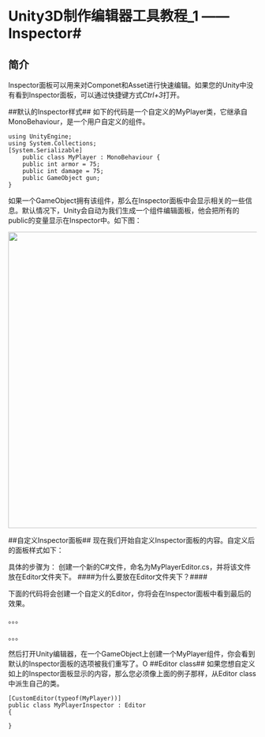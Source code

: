 # Unity3D制作编辑器工具教程_1 —— Inspector#

## 简介 ##
Inspector面板可以用来对Componet和Asset进行快速编辑。如果您的Unity中没有看到Inspector面板，可以通过快捷键方式*Ctrl+3*打开。
<!Insert Image about Material Inspector>


##默认的Inspector样式##
如下的代码是一个自定义的MyPlayer类，它继承自MonoBehaviour，是一个用户自定义的组件。	

	using UnityEngine;
	using System.Collections;
	[System.Serializable]
		public class MyPlayer : MonoBehaviour {
    	public int armor = 75;
    	public int damage = 75;
    	public GameObject gun; 
	}
如果一个GameObject拥有该组件，那么在Inspector面板中会显示相关的一些信息。默认情况下，Unity会自动为我们生成一个组件编辑面板，他会把所有的public的变量显示在Inspector中。如下图：

<a href="http://imgur.com/piiO0"><img width = 600 src="http://i.imgur.com/piiO0.png" title="Hosted by imgur.com" alt="" /></a>

##自定义Inspector面板##
现在我们开始自定义Inspector面板的内容。自定义后的面板样式如下：
<!Insert Image about customized Inspector>

具体的步骤为：
创建一个新的C#文件，命名为MyPlayerEditor.cs，并将该文件放在Editor文件夹下。
####为什么要放在Editor文件夹下？####

下面的代码将会创建一个自定义的Editor，你将会在Inspector面板中看到最后的效果。
<!Insert code for write customize Inspector for MyPlayer class>

。。。

。。。

然后打开Unity编辑器，在一个GameObject上创建一个MyPlayer组件，你会看到默认的Inspector面板的选项被我们重写了。O
##Editor class##
如果您想自定义如上的Inspector面板显示的内容，那么您必须像上面的例子那样，从Editor class中派生自己的类。

	[CustomEditor(typeof(MyPlayer))]
	public class MyPlayerInspector : Editor
	{
		
	}
	